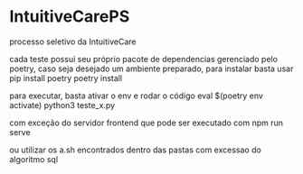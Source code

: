 # IntuitiveCarePS
processo seletivo da IntuitiveCare

cada teste possui seu próprio pacote de dependencias gerenciado pelo poetry, caso seja desejado um ambiente preparado, para instalar basta usar 
pip install poetry
poetry install

para executar, basta ativar o env e rodar o código
eval $(poetry env activate)
python3 teste_x.py

com exceção do servidor frontend que pode ser executado com 
npm run serve

ou utilizar os a.sh encontrados dentro das pastas com excessao do algoritmo sql
